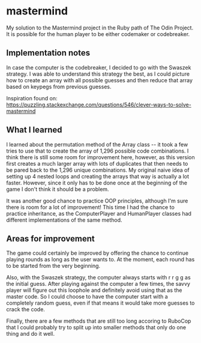 # mastermind
My solution to the Mastermind project in the Ruby path of The Odin Project. It is possible for the human player to be either codemaker or codebreaker.

## Implementation notes

In case the computer is the codebreaker, I decided to go with the Swaszek strategy. I was able to understand this strategy the best, as I could picture how to create an array with all possible guesses and then reduce that array based on keypegs from previous guesses.

Inspiration found on:
https://puzzling.stackexchange.com/questions/546/clever-ways-to-solve-mastermind

## What I learned

I learned about the permutation method of the Array class -- it took a few tries to use that to create the array of 1,296 possible code combinations. I think there is still some room for improvement here, however, as this version first creates a much larger array with lots of duplicates that then needs to be pared back to the 1,296 unique combinations. My original naive idea of setting up 4 nested loops and creating the arrays that way is actually a lot faster. However, since it only has to be done once at the beginning of the game I don't think it should be a problem.

It was another good chance to practice OOP principles, although I'm sure there is room for a lot of improvement! This time I had the chance to practice inheritance, as the ComputerPlayer and HumanPlayer classes had different implementations of the same method.

## Areas for improvement

The game could certainly be improved by offering the chance to continue playing rounds as long as the user wants to. At the moment, each round has to be started from the very beginning.

Also, with the Swaszek strategy, the computer always starts with r r g g as the initial guess. After playing against the computer a few times, the savvy player will figure out this loophole and definitely avoid using that as the master code. So I could choose to have the computer start with a completely random guess, even if that means it would take more guesses to crack the code.

Finally, there are a few methods that are still too long accoring to RuboCop that I could probably try to split up into smaller methods that only do one thing and do it well.